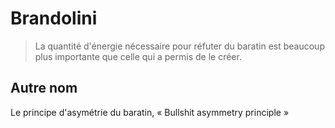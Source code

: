 # Brandolini

> La quantité d'énergie nécessaire pour réfuter du baratin est beaucoup plus importante que celle qui a permis de le créer.

## Autre nom

Le principe d'asymétrie du baratin, « Bullshit asymmetry principle »
